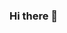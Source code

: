### Hi there 👋

<!--
**renatodysouza/renatodysouza** is a ✨ _special_ ✨ repository because its `README.md` (this file) appears on your GitHub profile.

Here are some ideas to get you started:

- 🔭 I’m currently working on Angular 10 and nodejs

- ⚡ Fun fact: I love Thanos

My name is Renato Souza and I'm a software developer.

Full stack javascript developer, core tech stack: node.js, typescript, Angular, nativescript, OO javascript, test driven in javascript and Angular, Git lab, Jasmine, Karma and Cypress, mongodb, css3, html5, Responsive front end. Others technologies: docker, git, Jenkings, mysql. 

🔭 I’m currently working on Angular 10 
📫 How to reach me: https://www.linkedin.com/in/procurandody/


![Github stats](https://github-readme-stats.vercel.app/api?username=renatodysouza)
